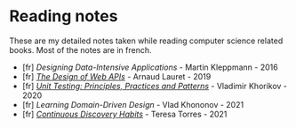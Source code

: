 # Reading notes

These are my detailed notes taken while reading computer science related books. Most of the notes are in french.

- [fr] _Designing Data-Intensive Applications_ - Martin Kleppmann - 2016
- [fr] [_The Design of Web APIs_](the_design_of_web_apis.md) - Arnaud Lauret - 2019
- [fr] [_Unit Testing: Principles, Practices and Patterns_](unit_testing.md) - Vladimir Khorikov - 2020
- [fr] _Learning Domain-Driven Design_ - Vlad Khononov - 2021
- [fr] [_Continuous Discovery Habits_](continuous_discovery_habits.md) - Teresa Torres - 2021
